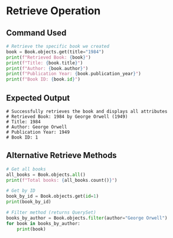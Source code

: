 # Retrieve Operation

## Command Used

```python
# Retrieve the specific book we created
book = Book.objects.get(title="1984")
print(f"Retrieved Book: {book}")
print(f"Title: {book.title}")
print(f"Author: {book.author}")
print(f"Publication Year: {book.publication_year}")
print(f"Book ID: {book.id}")
```

## Expected Output

```#
# Successfully retrieves the book and displays all attributes
# Retrieved Book: 1984 by George Orwell (1949)
# Title: 1984
# Author: George Orwell
# Publication Year: 1949
# Book ID: 1
```

## Alternative Retrieve Methods

```python
# Get all books
all_books = Book.objects.all()
print(f"Total books: {all_books.count()}")

# Get by ID
book_by_id = Book.objects.get(id=1)
print(book_by_id)

# Filter method (returns QuerySet)
books_by_author = Book.objects.filter(author="George Orwell")
for book in books_by_author:
    print(book)
```

